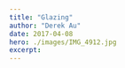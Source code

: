```yaml
---
title: "Glazing"
author: "Derek Au"
date: 2017-04-08
hero: ./images/IMG_4912.jpg
excerpt: 
---
```



